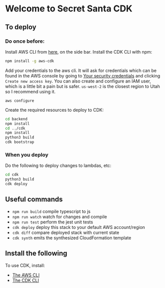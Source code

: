 # Welcome to Secret Santa CDK

## To deploy
### Do once before:
Install AWS CLI from [here](https://aws.amazon.com/cli/), on the side bar.
Install the CDK CLI with npm:
```sh
npm install -g aws-cdk  
```
Add your credentials to the aws cli. It will ask for credentials which can be found in the AWS console by going to [Your security credentials](https://us-east-1.console.aws.amazon.com/iam/home#/security_credentials$access_key) and clicking `Create new access key`. You can also create and configure an IAM user, which is a little bit a pain but is safer. `us-west-2` is the closest region to Utah so I recommend using it.
```
aws configure
```
Create the required resources to deploy to CDK:
```bash
cd backend
npm install
cd ../cdk
npm install
python3 build
cdk bootstrap
```

### When you deploy
Do the following to deploy changes to lambdas, etc:
```bash
cd cdk
python3 build
cdk deploy
```

## Useful commands

* `npm run build`   compile typescript to js
* `npm run watch`   watch for changes and compile
* `npm run test`    perform the jest unit tests
* `cdk deploy`      deploy this stack to your default AWS account/region
* `cdk diff`        compare deployed stack with current state
* `cdk synth`       emits the synthesized CloudFormation template

## Install the following
To use CDK, install:
- [The AWS CLI](https://docs.aws.amazon.com/cli/latest/userguide/getting-started-install.html#getting-started-install-instructions)
- [The CDK CLI](https://docs.aws.amazon.com/cli/latest/userguide/getting-started-install.html#getting-started-install-instructions)
